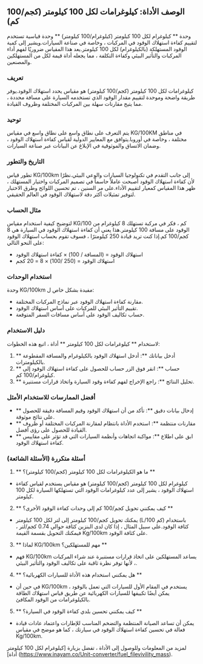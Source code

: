 ## الوصف الأداة: كيلوغرامات لكل 100 كيلومتر (كجم/100 كم)

وحدة ** كيلوغرام لكل 100 كيلومتر (كيلوغرام/100 كيلومتر) ** وحدة قياسية تستخدم لتقييم كفاءة استهلاك الوقود في المركبات ، وخاصة في صناعة السيارات.ويشير إلى كمية الوقود المستهلكة (بالكيلوغرام) لكل 100 كيلومتر.يعد هذا المقياس ضروريًا لفهم أداء المركبات والتأثير البيئي وكفاءة التكلفة ، مما يجعله أداة قيمة لكل من المستهلكين والمصنعين.

### تعريف

كيلوغرامات لكل 100 كيلومتر (كجم/100 كيلومتر) هو مقياس يحدد استهلاك الوقود.يوفر طريقة واضحة وموحدة لتقييم مقدار الوقود الذي تستخدمه السيارة على مسافة محددة ، مما يتيح مقارنات سهلة بين المركبات المختلفة وظروف القيادة.

### توحيد

يتم التعرف على نطاق واسع على نطاق واسع في مقياس KG/100KM في مناطق مختلفة ، وخاصة في أوروبا.يتوافق مع المعايير الدولية لقياس كفاءة استهلاك الوقود ، وضمان الاتساق والموثوقية في الإبلاغ عن البيانات عبر صناعة السيارات.

### التاريخ والتطور

تطور قياس KG/100km إلى جانب التقدم في تكنولوجيا السيارات والوعي البيئي.نظرًا لأن كفاءة استهلاك الوقود أصبحت عاملاً حاسماً في تصميم المركبات واختيار المستهلك ، ظهر هذا المقياس كمعيار لتقييم الأداء.على مر السنين ، تم تحسين اللوائح وطرق الاختبار لتوفير تمثيلات أكثر دقة لاستهلاك الوقود في العالم الحقيقي.

### مثال الحساب

لتوضيح كيفية استخدام مقياس KG/100 كم ، فكر في مركبة تستهلك 8 كيلوغرام من الوقود على مسافة 100 كيلومتر.هذا يعني أن كفاءة استهلاك الوقود في السيارة هي 8 كجم/100 كم.إذا كنت تريد قيادة 250 كيلومترًا ، فسوف تقوم بحساب استهلاك الوقود على النحو التالي:

- استهلاك الوقود = (المسافة / 100) × كفاءة استهلاك الوقود
- استهلاك الوقود = (250 /100) × 8 = 20 كجم

### استخدام الوحدات

وحدة KG/100km مفيدة بشكل خاص ل:

- مقارنة كفاءة استهلاك الوقود عبر نماذج المركبات المختلفة.
- تقييم التأثير البيئي للمركبات على أساس استهلاك الوقود.
- حساب تكاليف الوقود على أساس مسافات السفر المتوقعة.

### دليل الاستخدام

لاستخدام ** كيلوغرامات لكل 100 كيلومتر ** أداة ، اتبع هذه الخطوات:

1. ** أدخل بياناتك **: أدخل استهلاك الوقود بالكيلوغرام والمسافة المقطوعة بالكيلومترات.
2. ** حساب **: انقر فوق الزر حساب للحصول على كفاءة استهلاك الوقود إلى كيلوغرام/100 كم.
3. ** تحليل النتائج **: راجع الإخراج لفهم كفاءة وقود السيارة واتخاذ قرارات مستنيرة.

### أفضل الممارسات للاستخدام الأمثل

- ** إدخال بيانات دقيق **: تأكد من أن استهلاك الوقود وقيم المسافة دقيقة للحصول على نتائج موثوقة.
- ** مقارنات منتظمة **: استخدم الأداة بانتظام لمقارنة المركبات المختلفة أو ظروف القيادة للحصول على رؤى أفضل.
- ** ابق على اطلاع **: مواكبة اتجاهات وأنظمة السيارات التي قد تؤثر على مقاييس كفاءة استهلاك الوقود.

### أسئلة متكررة (الأسئلة الشائعة)

1. ** ما هو الكيلوغرامات لكل 100 كيلومتر (كجم/100 كيلومتر)؟ **
- كيلوغرام لكل 100 كيلومتر (كجم/100 كيلومتر) هو مقياس يستخدم لقياس كفاءة استهلاك الوقود ، يشير إلى عدد كيلوغرامات الوقود التي تستهلكها السيارة لكل 100 كيلومتر.

2. ** كيف يمكنني تحويل كجم/100 كم إلى وحدات كفاءة الوقود الأخرى؟ **
- يمكنك تحويل كجم/100 كيلومتر إلى لتر لكل 100 كيلومتر (L/100 كم) باستخدام كثافة الوقود.على سبيل المثال ، إذا كان لدى البنزين كثافة حوالي 0.74 كجم/لتر ، فيمكنك التحويل بقسمة القيمة Kg/100km على كثافة الوقود.

3. ** لماذا KG/100km مهم للمستهلكين؟ **
- فهم KG/100km يساعد المستهلكين على اتخاذ قرارات مستنيرة عند شراء المركبات ، لأنها توفر نظرة ثاقبة على تكاليف الوقود والتأثير البيئي.

4. ** هل يمكنني استخدام هذه الأداة للسيارات الكهربائية؟ **
- في حين أن KG/100km يستخدم في المقام الأول للسيارات التي تعمل بالوقود ، يمكن أيضًا تكييفها للسيارات الكهربائية عن طريق قياس استهلاك الطاقة بالكيلوغرامات من الوقود المكافئ.

5. ** كيف يمكنني تحسين بلدي كفاءة الوقود في السيارة؟ **
- يمكن أن تساعد الصيانة المنتظمة والتضخم المناسب للإطارات واعتماد عادات قيادة فعالة في تحسين كفاءة استهلاك الوقود في سيارتك ، كما هو موضح في مقياس Kg/100km.

لمزيد من المعلومات وللوصول إلى الأداة ، تفضل بزيارة [كيلوغرام لكل 100 كيلومتر أداة] (https://www.inayam.co/Unit-converter/fuel_filevivility_mass).